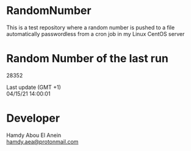 # RandomNumber    
This is a test repository where a random number is pushed to a file automatically passwordless from a cron job in my Linux CentOS server    
# Random Number of the last run   
28352
      
Last update (GMT +1)    
04/15/21 14:00:01
# Developer    
Hamdy Abou El Anein   
hamdy.aea@protonmail.com
